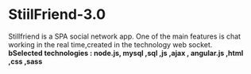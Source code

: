 # StiilFriend-3.0
Stillfriend is a SPA social network app. One of the main features is chat working in the real time,created in the technology web socket.<br>
<b>bSelected technologies : node.js, mysql ,sql ,js ,ajax , angular.js ,html ,css ,sass</b>
